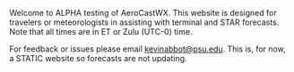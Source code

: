 Welcome to ALPHA testing of AeroCastWX. This website is designed for travelers or meteorologists in assisting with terminal and STAR forecasts. Note that all times are in ET or Zulu (UTC-0) time.

For feedback or issues please email kevinabbot@psu.edu. This is, for now, a STATIC website so forecasts are not updating.   